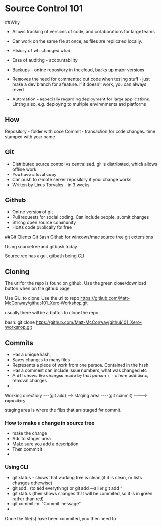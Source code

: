 # Source Control 101

##Why
* Allows tracking of versions of code, and collaborations for large teams

* Can work on the same file at once, as files are replicated locally.

* History of whi changed what

* Ease of auditing - accountability 

* Backups - online repository in the cloud, backs up major versions

* Removes the need for commented out code when testing stuff - just make a dev branch for a feature. if it doesn't work, you can always revert

* Automation - especially regarding deployment for large applications. Linting also. e.g. deploying to multiple environments and platforms

## How

Repository - folder with code
Commit - transaction for code changes. time stamped with your name

## Git
* Distributed source control vs centralised. git is distributed, which allows offline work
* You have a local copy
* Can push to remote server repository if your change works
* Written by Linus Torvalds - in 3 weeks

## Github
* Online version of git
* Pull requests for social coding. Can include people, submit changes
* Strong open source community
* Hosts code publically for free

##Git Clients
Git Bash
Github for windows/mac
source tree
git extensions

Using sourcetree and gitbash today

Sourcetree has a gui, gitbash being CLI 


## Cloning

The url for the repo is found on github. Use the green clone/download button when on the github page

Use GUI to clone: Use the url to repo https://github.com/Matt-McConway/github101_Xero-Workshop.git

usually there will be a button to clone the repo.



bash: git clone https://github.com/Matt-McConway/github101_Xero-Workshop.git

## Commits
* Has a unique hash,
* Saves changes to many files
* Represents a piece of work from one person. Contained in the hash
* Has a comment can include issue numbers, what was changed etc
* A diff shows the changes made by that person + - s from additions, removal changes
* 

Working directiory ---(git add) --> staging area ----(git commit) ----> repository

staging area is where the files that are staged for commit. 

### How to make a change in source tree

* make the change
* Add to staged area
* Make sure you add a description
* Then commit it
* 

### Using CLI

* git status  - shows that working tree is clean (if it is clean, or lists changes otherwise)
* git add . (to add everything) or git add --all  or git add *
* git status (then shows changes that will be commited, so it is in green rather than red)
* git commit -m "Commit message"
*

Once the file(s) have been commited, you then need to 